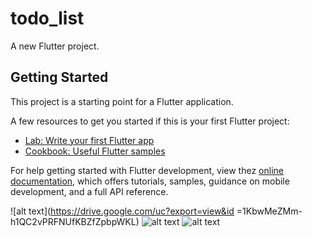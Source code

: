 # todo_list

A new Flutter project.

## Getting Started

This project is a starting point for a Flutter application.

A few resources to get you started if this is your first Flutter project:

- [Lab: Write your first Flutter app](https://docs.flutter.dev/get-started/codelab)
- [Cookbook: Useful Flutter samples](https://docs.flutter.dev/cookbook)

For help getting started with Flutter development, view thez
[online documentation](https://docs.flutter.dev/), which offers tutorials,
samples, guidance on mobile development, and a full API reference.

![alt text](https://drive.google.com/uc?export=view&id =1KbwMeZMm-h1QC2vPRFNUfKBZfZpbpWKL)
![alt text](https://drive.google.com/file/d/1KbwMeZMm-h1QC2vPRFNUfKBZfZpbpWKL/)
![alt text](https://gas-kvas.com/uploads/posts/2023-02/1675495562_gas-kvas-com-p-luchshie-kartinki-dlya-fonovogo-risunka-ra-18.jpg)
